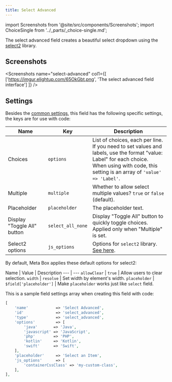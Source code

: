 ```yaml
---
title: Select Advanced
---
```


import Screenshots from '@site/src/components/Screenshots';
import ChoiceSingle from '../_parts/_choice-single.md';

The select advanced field creates a beautiful select dropdown using the [select2](https://select2.org/) library.

## Screenshots

<Screenshots name="select-advanced" col1={[
    ['https://imgur.elightup.com/65OkGbt.png', 'The select advanced field interface']
]} />

## Settings

Besides the [common settings](/field-settings/), this field has the following specific settings, the keys are for use with code:

Name | Key | Description
--- | --- | ---
Choices | `options` | List of choices, each per line. If you need to set values and labels, use the format "value: Label" for each choice.<br />When using with code, this setting is an array of `'value' => 'Label'`.
Multiple | `multiple` | Whether to allow select multiple values? `true` or `false` (default).
Placeholder | `placeholder` | The placeholder text.
Display "Toggle All" button | `select_all_none` | Display "Toggle All" button to quickly toggle choices. Applied only when "Multiple" is set.
Select2 options | `js_options` | Options for `select2` library. [See here](https://select2.org/configuration).

By default, Meta Box applies these default options for select2:

Name | Value | Description
--- | ---
`allowClear` | `true` | Allow users to clear selection.
`width` | `resolve` | Set width by element's width.
`placeholder` | `$field['placeholder']` | Make `placeholder` works just like `select` field.

This is a sample field settings array when creating this field with code:

```php
[
    'name'            => 'Select Advanced',
    'id'              => 'select_advanced',
    'type'            => 'select_advanced',
    'options'         => [
        'java'       => 'Java',
        'javascript' => 'JavaScript',
        'php'        => 'PHP',
        'kotlin'     => 'Kotlin',
        'swift'      => 'Swift',
    ],
    'placeholder'     => 'Select an Item',
    'js_options'      => [
        'containerCssClass' => 'my-custom-class',
    ],
],
```

<ChoiceSingle />
